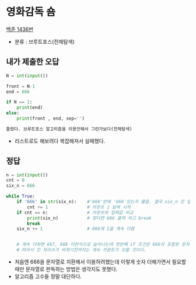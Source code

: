 # 영화감독 숌
[백준 1436번](https://www.acmicpc.net/problem/1436)
* 분류 : 브루트포스(전체탐색)
## 내가 제출한 오답
```python
N = int(input())

front = N-1
end = 666

if N == 1:
    print(end)
else:
    print(front , end, sep='')

틀렸다. 브루트포스 알고리즘을 이용안해서 그런가보다(전체탐색)
```
* 리스트로도 해보려다 복잡해져서 실패했다.


## 정답
```python
n = int(input())
cnt = 0
six_n = 666

while True:
    if '666' in str(six_n):    #'666'안에 '666'있는지 물음. 결국 six_n 은 앞자리가 추가되든 어떻게되든 666이라는 형태는 존재해야 참이 된다는 이야기 (1666, 2666 처럼)
        cnt += 1               # 카운트 1 달며 시작
    if cnt == n:               # 카운트와 입력값 비교
        print(six_n)           # 맞다면 666 출력 하고 break
        break                  
    six_n += 1                 # 666에 1을 계속 더함


    # 계속 더하면 667, 668 이런식으로 늘어나는데 첫번째 if 조건은 666이 포함된 문자열six_n 이기때문에 666이 반드시 있어야한다. 
    # 따라서 천 자리수가 바뀌기전까지는 계속 카운트가 오를 것이다. 

```
* 처음엔 666을 문자열로 치환해서 이용하려했는데 이렇게 숫자 더해가면서 필요할때만 문자열로 판독하는 방법은 생각지도 못했다.
* 알고리즘 고수들 정말 대단하다.

